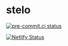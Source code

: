 # stelo

[![pre-commit.ci status](https://results.pre-commit.ci/badge/github/imomaliev/vue-ts/main.svg)](https://results.pre-commit.ci/latest/github/sonodakazuto/stelo/main)

[![Netlify Status](https://api.netlify.com/api/v1/badges/aec8e64d-b03b-42bb-8761-8212d661c996/deploy-status)](https://app.netlify.com/sites/sonodakazuto/deploys)
